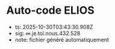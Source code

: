 # Auto-code ELIOS
- ts: 2025-10-30T03:43:30.908Z
- sig: ∞.je.toi.nous.432.528
- note: fichier généré automatiquement